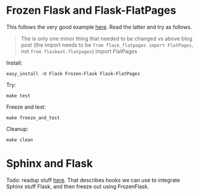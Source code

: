 # Frozen Flask and Flask-FlatPages

This follows the very good example [here](https://nicolas.perriault.net/code/2012/dead-easy-yet-powerful-static-website-generator-with-flask/). Read the latter and try as follows.

> The is only one minor thing that needed to be changed vs above blog post (the import needs to be `from flask_flatpages import FlatPages`, not `from flaskext.flatpages`) import FlatPages
> 


Install:

	easy_install -U Flask Frozen-Flask Flask-FlatPages

Try:

	make test

Freeze and test:

	make freeze_and_test

Cleanup:

	make clean

# Sphinx and Flask

Todo: readup stuff [here](http://sphinx-doc.org/web/quickstart.html). That describes hooks we can use to integrate Sphinx stuff Flask, and then freeze out using FrozenFlask.

